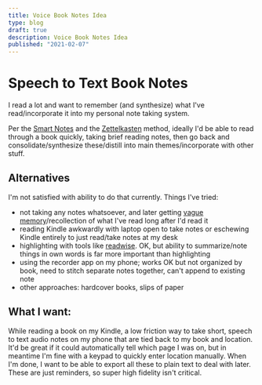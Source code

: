 ```yaml
---
title: Voice Book Notes Idea
type: blog
draft: true
description: Voice Book Notes Idea
published: "2021-02-07"
---
```


# Speech to Text Book Notes
I read a lot and want to remember (and synthesize) what I've read/incorporate
it into my personal note taking system.

Per the [Smart
Notes](https://www.amazon.com/How-Take-Smart-Notes-Nonfiction-ebook/dp/B06WVYW33Y/)
and the [Zettelkasten](https://zettelkasten.de/) method, ideally I'd be able
to read through a book quickly, taking brief reading notes, then go back and
consolidate/synthesize these/distill into main themes/incorporate with other
stuff.

## Alternatives
I'm not satisfied with ability to do that currently. Things I've tried:
- not taking any notes whatsoever, and later getting [vague memory](http://www.paulgraham.com/know.html)/recollection of what I've read long after I'd read it
- reading Kindle awkwardly with laptop open to take notes or eschewing Kindle entirely to just read/take notes at my desk
- highlighting with tools like [readwise](readwise). OK, but ability to summarize/note things in own words is far more important than highlighting
- using the recorder app on my phone; works OK but not organized by book, need to stitch separate notes together, can't append to existing note
- other approaches: hardcover books, slips of paper

## What I want:
While reading a book on my Kindle, a low friction way to take short, speech to
text audio notes on my phone that are tied back to my book and location.  It'd
be great if it could automatically tell which page I was on, but in meantime
I'm fine with a keypad to quickly enter location manually.  When I'm done,
I want to be able to export all these to plain text to deal with later. These
are just reminders, so super high fidelity isn't critical.
